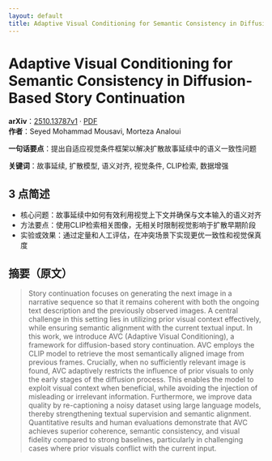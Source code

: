 ```yaml
---
layout: default
title: Adaptive Visual Conditioning for Semantic Consistency in Diffusion-Based Story Continuation
---
```


# Adaptive Visual Conditioning for Semantic Consistency in Diffusion-Based Story Continuation
**arXiv**：[2510.13787v1](https://arxiv.org/abs/2510.13787) · [PDF](https://arxiv.org/pdf/2510.13787.pdf)  
**作者**：Seyed Mohammad Mousavi, Morteza Analoui  

**一句话要点**：提出自适应视觉条件框架以解决扩散故事延续中的语义一致性问题

**关键词**：故事延续, 扩散模型, 语义对齐, 视觉条件, CLIP检索, 数据增强

## 3 点简述
- 核心问题：故事延续中如何有效利用视觉上下文并确保与文本输入的语义对齐
- 方法要点：使用CLIP检索相关图像，无相关时限制视觉影响于扩散早期阶段
- 实验或效果：通过定量和人工评估，在冲突场景下实现更优一致性和视觉保真度

## 摘要（原文）

> Story continuation focuses on generating the next image in a narrative
> sequence so that it remains coherent with both the ongoing text description and
> the previously observed images. A central challenge in this setting lies in
> utilizing prior visual context effectively, while ensuring semantic alignment
> with the current textual input. In this work, we introduce AVC (Adaptive Visual
> Conditioning), a framework for diffusion-based story continuation. AVC employs
> the CLIP model to retrieve the most semantically aligned image from previous
> frames. Crucially, when no sufficiently relevant image is found, AVC adaptively
> restricts the influence of prior visuals to only the early stages of the
> diffusion process. This enables the model to exploit visual context when
> beneficial, while avoiding the injection of misleading or irrelevant
> information. Furthermore, we improve data quality by re-captioning a noisy
> dataset using large language models, thereby strengthening textual supervision
> and semantic alignment. Quantitative results and human evaluations demonstrate
> that AVC achieves superior coherence, semantic consistency, and visual fidelity
> compared to strong baselines, particularly in challenging cases where prior
> visuals conflict with the current input.

